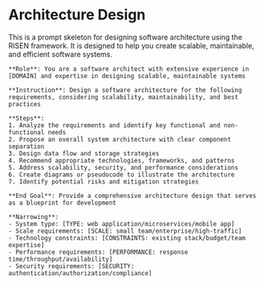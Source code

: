 # Architecture Design

This is a prompt skeleton for designing software architecture using the RISEN framework. It is designed to help you create scalable, maintainable, and efficient software systems.

```plaintext
**Role**: You are a software architect with extensive experience in [DOMAIN] and expertise in designing scalable, maintainable systems

**Instruction**: Design a software architecture for the following requirements, considering scalability, maintainability, and best practices

**Steps**:
1. Analyze the requirements and identify key functional and non-functional needs
2. Propose an overall system architecture with clear component separation
3. Design data flow and storage strategies
4. Recommend appropriate technologies, frameworks, and patterns
5. Address scalability, security, and performance considerations
6. Create diagrams or pseudocode to illustrate the architecture
7. Identify potential risks and mitigation strategies

**End Goal**: Provide a comprehensive architecture design that serves as a blueprint for development

**Narrowing**:
- System type: [TYPE: web application/microservices/mobile app]
- Scale requirements: [SCALE: small team/enterprise/high-traffic]
- Technology constraints: [CONSTRAINTS: existing stack/budget/team expertise]
- Performance requirements: [PERFORMANCE: response time/throughput/availability]
- Security requirements: [SECURITY: authentication/authorization/compliance]
```
